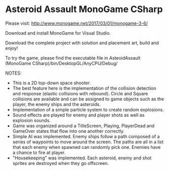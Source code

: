 # Asteroid Assault MonoGame CSharp

Please visit: http://www.monogame.net/2017/03/01/monogame-3-6/

Download and install MonoGame for Visual Studio.

Download the complete project with solution and placement art, build and enjoy!

To try the game, please find the executable file in AsteoidAssault (MonoGame CSharp)/bin/DesktopGL/AnyCPU/Debug/

NOTES:
- This is a 2D top-down space shooter.
- The best feature here is the implementation of the collision detection and response (elastic collisions with rebound).
Circle and Square collisions are available and can be assigned to game objects such as the player, the enemy ships and the asteroids.
- Implementation of a simple particle system to create random explosions.
- Sound effects are played for enemy and player shots as well as explosion sounds.
- Game was organized around a TitleScreen, Playing, PlayerDead and GameOver states that flow into one another correctly.
- Simple AI was implemented. Enemy ships follow a path composed of a series of waypoints to move around the screen.
The paths are all in a list that each enemy when spawned can randomly pick one. Enemies have a chance to fire at player.
- "Housekeeping" was implemented. Each asteroid, enemy and shot sprites are destroyed when they go offscreen.
